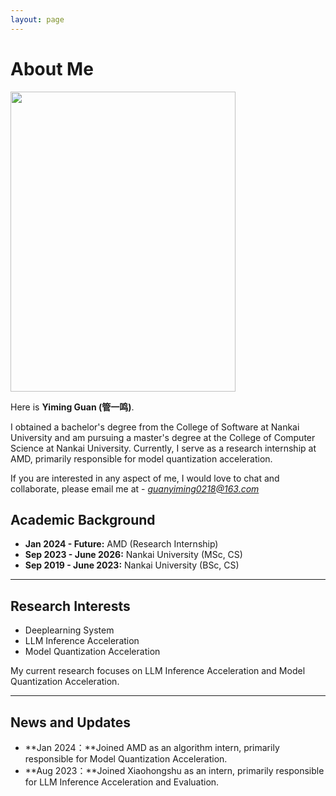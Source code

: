 ```yaml
---
layout: page
---
```


# About Me

<img src="https://ym-guan.github.io/Yiming Guan.jpg" class="floatpic" width="360" height="480">

Here is **Yiming Guan (管一鸣)**.

I obtained a bachelor's degree from the College of Software at Nankai University and am pursuing a master's degree at the College of Computer Science at Nankai University. Currently, I serve as a research internship at AMD, primarily responsible for model quantization acceleration.

If you are interested in any aspect of me, I would love to chat and collaborate, please email me at - *guanyiming0218@163.com*

## Academic Background

- **Jan 2024 - Future:** AMD (Research Internship)
- **Sep 2023 - June 2026:** Nankai University (MSc, CS)
- **Sep 2019 - June 2023:** Nankai University (BSc, CS)

---

## Research Interests

- Deeplearning System
- LLM Inference Acceleration
- Model Quantization Acceleration

My current research focuses on LLM Inference Acceleration and Model Quantization Acceleration.

---

## News and Updates

- **Jan 2024：**Joined AMD as an algorithm intern, primarily responsible for Model Quantization Acceleration.
- **Aug 2023：**Joined Xiaohongshu as an intern, primarily responsible for LLM Inference Acceleration and Evaluation.

